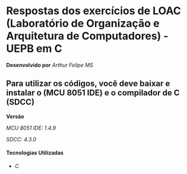 # Respostas dos exercícios de LOAC (Laboratório de Organização e Arquitetura de Computadores) - UEPB em C

**Desenvolvido por** *Arthur Felipe MS*

## Para utilizar os códigos, você deve baixar e instalar o (MCU 8051 IDE) e o compilador de C (SDCC)
**Versão**

*MCU 8051 IDE: 1.4.9*

*SDCC: 4.3.0*

#### Tecnologias Utilizadas
* *C*
